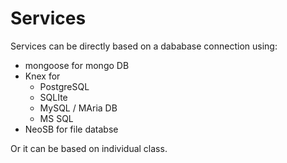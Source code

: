# Services

Services can be directly based on a dababase connection using:

- mongoose for mongo DB
- Knex for 
  - PostgreSQL
  - SQLIte
  - MySQL / MAria DB
  - MS SQL
- NeoSB for file databse

Or it can be based on individual class.